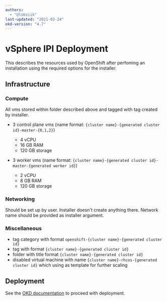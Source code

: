 ```yaml
---
authors:
  - "@lobziik"
last-updated: "2021-03-24"
okd-version: "4.7"
---
```

# vSphere IPI Deployment

This describes the resources used by OpenShift after perfoming an installation
using the required options for the installer.

## Infrastructure

### Compute
All vms stored within folder described above and tagged with tag created by installer.

* 3 control plane vms (name format: `{cluster name}-{generated cluster id}-master-{0,1,2}`)
  * 4 vCPU
  * 16 GB RAM
  * 120 GB storage
  
* 3 worker vms (name format: `{cluster name}-{generated cluster id}-master-{generated worker id}`)
  * 2 vCPU
  * 8 GB RAM
  * 120 GB storage

### Networking

Should be set up by user. Installer doesn't create anything there. Network name should be provided as installer argument.

### Miscellaneous

* tag category with format `openshift-{cluster name}-{generated cluster id}`
* tag with format `{cluster name}-{generated cluster id}`
* folder with title format `{cluster name}-{generated cluster id}`
* disabled virtual machine with name `{cluster name}-rhcos-{generated cluster id}` which using as template for further scaling

## Deployment

See the [OKD documentation](https://docs.okd.io/latest/installing/installing_vsphere/installing-vsphere-installer-provisioned.html)
to proceed with deployment.
